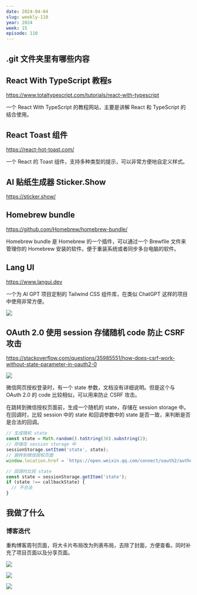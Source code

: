 ```yaml
---
date: 2024-04-04
slug: weekly-110
year: 2024
week: 15
episode: 110
---
```


## .git 文件夹里有哪些内容

[](https://twitter.com/HiTw93/status/1776760549260546131)

## React With TypeScript 教程s

https://www.totaltypescript.com/tutorials/react-with-typescript

一个 React With TypeScript 的教程网站，主要是讲解 React 和 TypeScript 的结合使用。

## React Toast 组件

https://react-hot-toast.com/

一个 React 的 Toast 组件，支持多种类型的提示，可以非常方便地自定义样式。

## AI 贴纸生成器 Sticker.Show

https://sticker.show/

[](https://twitter.com/gefei55/status/1770090496335229315)

## Homebrew bundle

https://github.com/Homebrew/homebrew-bundle/

Homebrew bundle 是 Homebrew 的一个插件，可以通过一个 Brewfile 文件来管理你的 Homebrew 安装的软件。便于重装系统或者同步多台电脑的软件。

## Lang UI

https://www.langui.dev

一个为 AI GPT 项目定制的 Tailwind CSS 组件库，在类似 ChatGPT 这样的项目中使用非常方便。

![](https://pocket.haydenhayden.com/blog/202404142151488.png)

## OAuth 2.0 使用 session 存储随机 code 防止 CSRF 攻击

https://stackoverflow.com/questions/35985551/how-does-csrf-work-without-state-parameter-in-oauth2-0

![](https://pocket.haydenhayden.com/blog/202404142206905.png)

微信网页授权登录时，有一个 state 参数，文档没有详细说明。但是这个与 OAuth 2.0 的 code 比较相似，可以用来防止 CSRF 攻击。

在跳转到微信授权页面前，生成一个随机的 state，存储在 session storage 中。在回调时，比较 session 中的 state 和回调参数中的 state 是否一致，来判断是否是合法的回调。

```js
// 生成随机 state
const state = Math.random().toString(36).substring(2);
// 存储在 session storage 中
sessionStorage.setItem('state', state);
// 跳转到微信授权页面
window.location.href = `https://open.weixin.qq.com/connect/oauth2/authorize?appid=${APPID}&redirect_uri=${REDIRECT_URI}&response_type=code&scope=snsapi_userinfo&state=${state}#wechat_redirect`;
```

```js
// 回调时比较 state
const state = sessionStorage.getItem('state');
if (state !== callbackState) {
  // 不合法
}
```


## 我做了什么

### 博客迭代

重构博客周刊页面，将大卡片布局改为列表布局，去除了封面，方便查看。同时补充了项目页面以及分享页面。

![](https://pocket.haydenhayden.com/blog/202404142108608.png)

![](https://pocket.haydenhayden.com/blog/202404142117575.png)

![](https://pocket.haydenhayden.com/blog/202404142118703.png)